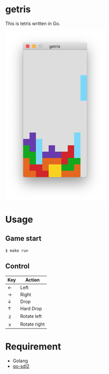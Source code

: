 # getris

This is tetris written in Go.

![board](img/board.png)

# Usage

## Game start
```
$ make run
```

## Control

|Key|Action|
|---|---|
|←|Left|
|→|Right|
|↓|Drop|
|↑|Hard Drop|
|ｚ|Rotate left|
|ｘ|Rotate right|

# Requirement

- Golang
- [go-sdl2](https://github.com/veandco/go-sdl2)
